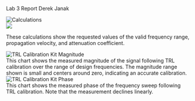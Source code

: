 Lab 3 Report
Derek Janak

![Calculations](ECEN452-Spring2016/Students/derekjanak/Lab3/Lab3_1.jpeg)<br>
![](ECEN452-Spring2016/Students/derekjanak/Lab3/Lab3_2.jpeg)<br>

These calculations show the requested values of the valid frequency range, propagation velocity, and attenuation coefficient.

![TRL Calibration Kit Magnitude](ECEN452-Spring2016/Students/derekjanak/Lab3/Lab_3_Gain.png)<br>
This chart shows the measured magnitude of the signal following TRL calibration over the range of design frequencies.  The magnitude
range shown is small and centers around zero, indicating an accurate calibration.
![TRL Calibration Kit Phase](ECEN452-Spring2016/Students/derekjanak/Lab3/Lab_3_Phase.png)<br>
This chart shows the measured phase of the frequency sweep following TRL calibration.  Note that the measurement declines linearly.

